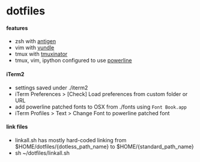 dotfiles
=======================================================================
#### features
- zsh with [antigen](https://github.com/zsh-users/antigen)
- vim with [vundle](https://github.com/gmarik/Vundle.vim)
- tmux with [tmuxinator](https://github.com/tmuxinator/tmuxinator)
- tmux, vim, ipython configured to use [powerline](https://github.com/Lokaltog/powerline)

#### iTerm2 
- settings saved under ./iterm2 
- iTerm Preferences > [Check] Load preferences from custom folder or URL
- add powerline patched fonts to OSX from ./fonts using `Font Book.app`
- iTerm Profiles > Text > Change Font to powerline patched font

#### link files
- linkall.sh has mostly hard-coded linking from $HOME/dotfiles/{dotless_path_name} to $HOME/{standard_path_name}
- sh ~/dotfiles/linkall.sh
